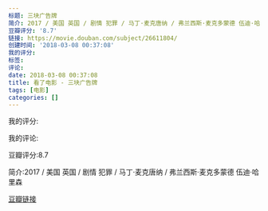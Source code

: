 ```yaml
---
标题: 三块广告牌
简介: 2017 / 美国 英国 / 剧情 犯罪 / 马丁·麦克唐纳 / 弗兰西斯·麦克多蒙德 伍迪·哈里森
豆瓣评分: '8.7'
链接: https://movie.douban.com/subject/26611804/
创建时间: '2018-03-08 00:37:08'
我的评分:
标签:
评论:
date: 2018-03-08 00:37:08
title: 看了电影 - 三块广告牌
tags: [电影]
categories: []
---
```


我的评分:

我的评论:

豆瓣评分:8.7

简介:2017 / 美国 英国 / 剧情 犯罪 / 马丁·麦克唐纳 / 弗兰西斯·麦克多蒙德 伍迪·哈里森

[豆瓣链接](https://movie.douban.com/subject/26611804/)

